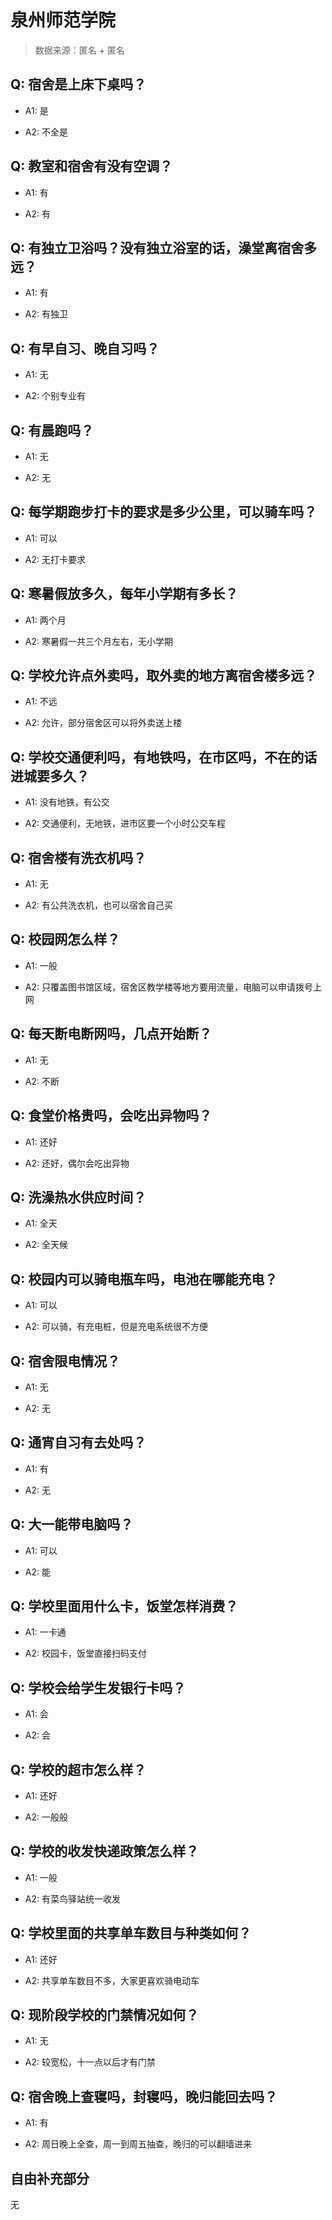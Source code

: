 # 泉州师范学院

> 数据来源：匿名 + 匿名

## Q: 宿舍是上床下桌吗？

- A1: 是

- A2: 不全是

## Q: 教室和宿舍有没有空调？

- A1: 有

- A2: 有

## Q: 有独立卫浴吗？没有独立浴室的话，澡堂离宿舍多远？

- A1: 有

- A2: 有独卫

## Q: 有早自习、晚自习吗？

- A1: 无

- A2: 个别专业有

## Q: 有晨跑吗？

- A1: 无

- A2: 无

## Q: 每学期跑步打卡的要求是多少公里，可以骑车吗？

- A1: 可以

- A2: 无打卡要求

## Q: 寒暑假放多久，每年小学期有多长？

- A1: 两个月

- A2: 寒暑假一共三个月左右，无小学期

## Q: 学校允许点外卖吗，取外卖的地方离宿舍楼多远？

- A1: 不远

- A2: 允许，部分宿舍区可以将外卖送上楼

## Q: 学校交通便利吗，有地铁吗，在市区吗，不在的话进城要多久？

- A1: 没有地铁，有公交

- A2: 交通便利，无地铁，进市区要一个小时公交车程

## Q: 宿舍楼有洗衣机吗？

- A1: 无

- A2: 有公共洗衣机，也可以宿舍自己买

## Q: 校园网怎么样？

- A1: 一般

- A2: 只覆盖图书馆区域，宿舍区教学楼等地方要用流量，电脑可以申请拨号上网

## Q: 每天断电断网吗，几点开始断？

- A1: 无

- A2: 不断

## Q: 食堂价格贵吗，会吃出异物吗？

- A1: 还好

- A2: 还好，偶尔会吃出异物

## Q: 洗澡热水供应时间？

- A1: 全天

- A2: 全天候

## Q: 校园内可以骑电瓶车吗，电池在哪能充电？

- A1: 可以

- A2: 可以骑，有充电桩，但是充电系统很不方便

## Q: 宿舍限电情况？

- A1: 无

- A2: 无

## Q: 通宵自习有去处吗？

- A1: 有

- A2: 无

## Q: 大一能带电脑吗？

- A1: 可以

- A2: 能

## Q: 学校里面用什么卡，饭堂怎样消费？

- A1: 一卡通

- A2: 校园卡，饭堂直接扫码支付

## Q: 学校会给学生发银行卡吗？

- A1: 会

- A2: 会

## Q: 学校的超市怎么样？

- A1: 还好

- A2: 一般般

## Q: 学校的收发快递政策怎么样？

- A1: 一般

- A2: 有菜鸟驿站统一收发

## Q: 学校里面的共享单车数目与种类如何？

- A1: 还好

- A2: 共享单车数目不多，大家更喜欢骑电动车

## Q: 现阶段学校的门禁情况如何？

- A1: 无

- A2: 较宽松，十一点以后才有门禁

## Q: 宿舍晚上查寝吗，封寝吗，晚归能回去吗？

- A1: 有

- A2: 周日晚上全查，周一到周五抽查，晚归的可以翻墙进来

## 自由补充部分

无